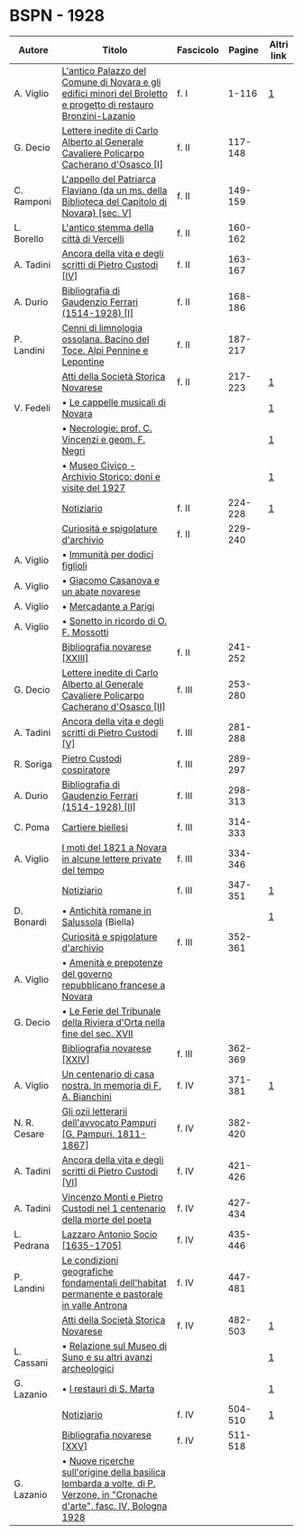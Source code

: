 # BSPN - 1928

| Autore       | Titolo                                                                                                                                                                          | Fascicolo | Pagine  | Altri link                                             |
|--------------|---------------------------------------------------------------------------------------------------------------------------------------------------------------------------------|-----------|---------|--------------------------------------------------------|
| A. Viglio    | [L'antico Palazzo del Comune di Novara e gli edifici minori del Broletto e progetto di restauro Bronzini-Lazanio](http://www.ssno.it/BSPNo/bspn_brol.html)                      | f. I      | 1-116   | [1](https://en.calameo.com/read/00726073556af6588a303) |
| G. Decio     | [Lettere inedite di Carlo Alberto al Generale Cavaliere Policarpo Cacherano d'Osasco [I]](https://en.calameo.com/read/007260735f55a2b235c5f)                                    | f. II     | 117-148 |                                                        |
| C. Ramponi   | [L'appello del Patriarca Flaviano (da un ms. della Biblioteca del Capitolo di Novara) [sec. V]](https://en.calameo.com/read/007260735f55a2b235c5f)                              | f. II     | 149-159 |                                                        |
| L. Borello   | [L'antico stemma della città di Vercelli](https://en.calameo.com/read/007260735f55a2b235c5f)                                                                                    | f. II     | 160-162 |                                                        |
| A. Tadini    | [Ancora della vita e degli scritti di Pietro Custodi [IV]](https://en.calameo.com/read/007260735f55a2b235c5f)                                                                   | f. II     | 163-167 |                                                        |
| A. Durio     | [Bibliografia di Gaudenzio Ferrari (1514-1928) [I]](https://en.calameo.com/read/007260735f55a2b235c5f)                                                                          | f. II     | 168-186 |                                                        |
| P. Landini   | [Cenni di limnologia ossolana. Bacino del Toce. Alpi Pennine e Lepontine](https://en.calameo.com/read/007260735f55a2b235c5f)                                                    | f. II     | 187-217 |                                                        |
|              | [Atti della Società Storica Novarese](http://www.ssno.it/BSPNo/bspn_not28.html#282a)                                                                                            | f. II     | 217-223 | [1](https://en.calameo.com/read/007260735f55a2b235c5f) |
| V. Fedeli    | • [Le cappelle musicali di Novara](http://www.ssno.it/BSPNo/bspn_not28.html#capp)                                                                                               |           |         | [1](https://en.calameo.com/read/007260735f55a2b235c5f) |
|              | • [Necrologie: prof. C. Vincenzi e geom. F. Negri](http://www.ssno.it/BSPNo/bspn_not28.html#necr)                                                                               |           |         | [1](https://en.calameo.com/read/007260735f55a2b235c5f) |
|              | • [Museo Civico - Archivio Storico: doni e visite del 1927](http://www.ssno.it/BSPNo/bspn_not28.html#mu27)                                                                      |           |         | [1](https://en.calameo.com/read/007260735f55a2b235c5f) |
|              | [Notiziario](http://www.ssno.it/BSPNo/bspn_not28.html#282b)                                                                                                                     | f. II     | 224-228 | [1](https://en.calameo.com/read/007260735f55a2b235c5f) |
|              | [Curiosità e spigolature d'archivio](https://en.calameo.com/read/007260735f55a2b235c5f)                                                                                         | f. II     | 229-240 |                                                        |
| A. Viglio    | • [Immunità per dodici figlioli](https://en.calameo.com/read/007260735f55a2b235c5f)                                                                                             |           |         |                                                        |
| A. Viglio    | • [Giacomo Casanova e un abate novarese](https://en.calameo.com/read/007260735f55a2b235c5f)                                                                                     |           |         |                                                        |
| A. Viglio    | • [Mercadante a Parigi](https://en.calameo.com/read/007260735f55a2b235c5f)                                                                                                      |           |         |                                                        |
| A. Viglio    | • [Sonetto in ricordo di O. F. Mossotti](https://en.calameo.com/read/007260735f55a2b235c5f)                                                                                     |           |         |                                                        |
|              | [Bibliografia novarese [XXIII]](https://en.calameo.com/read/007260735f55a2b235c5f)                                                                                              | f. II     | 241-252 |                                                        |
| G. Decio     | [Lettere inedite di Carlo Alberto al Generale Cavaliere Policarpo Cacherano d'Osasco [II]](https://en.calameo.com/read/0072607359e4f5f27361c)                                   | f. III    | 253-280 |                                                        |
| A. Tadini    | [Ancora della vita e degli scritti di Pietro Custodi [V]](https://en.calameo.com/read/0072607359e4f5f27361c)                                                                    | f. III    | 281-288 |                                                        |
| R. Soriga    | [Pietro Custodi cospiratore](https://en.calameo.com/read/0072607359e4f5f27361c)                                                                                                 | f. III    | 289-297 |                                                        |
| A. Durio     | [Bibliografia di Gaudenzio Ferrari (1514-1928) [II]](https://en.calameo.com/read/0072607359e4f5f27361c)                                                                         | f. III    | 298-313 |                                                        |
| C. Poma      | [Cartiere biellesi](https://en.calameo.com/read/0072607359e4f5f27361c)                                                                                                          | f. III    | 314-333 |                                                        |
| A. Viglio    | [I moti del 1821 a Novara in alcune lettere private del tempo](https://en.calameo.com/read/0072607359e4f5f27361c)                                                               | f. III    | 334-346 |                                                        |
|              | [Notiziario](http://www.ssno.it/BSPNo/bspn_not28.html#283)                                                                                                                      | f. III    | 347-351 | [1](https://en.calameo.com/read/0072607359e4f5f27361c) |
| D. Bonardi   | • [Antichità romane in Salussola](http://www.ssno.it/BSPNo/bspn_not28.html#salu) (Biella)                                                                                       |           |         | [1](https://en.calameo.com/read/0072607359e4f5f27361c) |
|              | [Curiosità e spigolature d'archivio](https://en.calameo.com/read/0072607359e4f5f27361c)                                                                                         | f. III    | 352-361 |                                                        |
| A. Viglio    | • [Amenità e prepotenze del governo repubblicano francese a Novara](https://en.calameo.com/read/0072607359e4f5f27361c)                                                          |           |         |                                                        |
| G. Decio     | • [Le Ferie del Tribunale della Riviera d'Orta nella fine del sec. XVII](https://en.calameo.com/read/0072607359e4f5f27361c)                                                     |           |         |                                                        |
|              | [Bibliografia novarese [XXIV]](https://en.calameo.com/read/0072607359e4f5f27361c)                                                                                               | f. III    | 362-369 |                                                        |
| A. Viglio    | [Un centenario di casa nostra. In memoria di F. A. Bianchini](http://www.ssno.it/BSPNo/1928_Viglio_Bianchini.pdf)                                                               | f. IV     | 371-381 | [1](https://en.calameo.com/read/007260735424b9ca44a2b) |
| N. R. Cesare | [Gli ozii letterarii dell'avvocato Pampuri [G. Pampuri, 1811-1867]](https://en.calameo.com/read/007260735424b9ca44a2b)                                                          | f. IV     | 382-420 |                                                        |
| A. Tadini    | [Ancora della vita e degli scritti di Pietro Custodi [VI]](https://en.calameo.com/read/007260735424b9ca44a2b)                                                                   | f. IV     | 421-426 |                                                        |
| A. Tadini    | [Vincenzo Monti e Pietro Custodi nel 1 centenario della morte del poeta](https://en.calameo.com/read/007260735424b9ca44a2b)                                                     | f. IV     | 427-434 |                                                        |
| L. Pedrana   | [Lazzaro Antonio Socio [1635-1705]](https://en.calameo.com/read/007260735424b9ca44a2b)                                                                                          | f. IV     | 435-446 |                                                        |
| P. Landini   | [Le condizioni geografiche fondamentali dell'habitat permanente e pastorale in valle Antrona](https://en.calameo.com/read/007260735424b9ca44a2b)                                | f. IV     | 447-481 |                                                        |
|              | [Atti della Società Storica Novarese](http://www.ssno.it/BSPNo/bspn_not28.html#284a)                                                                                            | f. IV     | 482-503 | [1](https://en.calameo.com/read/007260735424b9ca44a2b) |
| L. Cassani   | • [Relazione sul Museo di Suno e su altri avanzi archeologici](http://www.ssno.it/BSPNo/bspn_not28.html#suno)                                                                   |           |         | [1](https://en.calameo.com/read/007260735424b9ca44a2b) |
| G. Lazanio   | • [I restauri di S. Marta](http://www.ssno.it/BSPNo/bspn_not28.html#rest)                                                                                                       |           |         | [1](https://en.calameo.com/read/007260735424b9ca44a2b) |
|              | [Notiziario](http://www.ssno.it/BSPNo/bspn_not28.html#284b)                                                                                                                     | f. IV     | 504-510 | [1](https://en.calameo.com/read/007260735424b9ca44a2b) |
|              | [Bibliografia novarese [XXV]](https://en.calameo.com/read/007260735424b9ca44a2b)                                                                                                | f. IV     | 511-518 |                                                        |
| G. Lazanio   | • [Nuove ricerche sull'origine della basilica lombarda a volte, di P. Verzone, in "Cronache d'arte", fasc. IV, Bologna 1928](https://en.calameo.com/read/007260735424b9ca44a2b) |           |         |                                                        |
